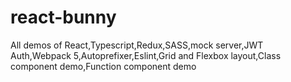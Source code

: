 # react-bunny
All demos of React,Typescript,Redux,SASS,mock server,JWT Auth,Webpack 5,Autoprefixer,Eslint,Grid and Flexbox layout,Class component demo,Function component demo
